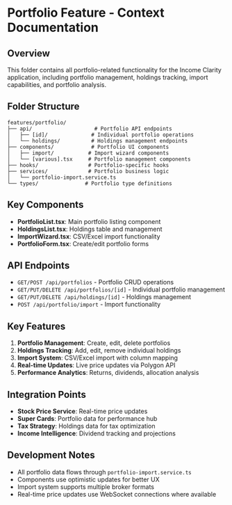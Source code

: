 # Portfolio Feature - Context Documentation

## Overview
This folder contains all portfolio-related functionality for the Income Clarity application, including portfolio management, holdings tracking, import capabilities, and portfolio analysis.

## Folder Structure
```
features/portfolio/
├── api/                    # Portfolio API endpoints
│   ├── [id]/              # Individual portfolio operations
│   └── holdings/          # Holdings management endpoints
├── components/            # Portfolio UI components
│   ├── import/           # Import wizard components
│   └── [various].tsx     # Portfolio management components
├── hooks/                # Portfolio-specific hooks
├── services/             # Portfolio business logic
│   └── portfolio-import.service.ts
└── types/               # Portfolio type definitions
```

## Key Components
- **PortfolioList.tsx**: Main portfolio listing component
- **HoldingsList.tsx**: Holdings table and management
- **ImportWizard.tsx**: CSV/Excel import functionality
- **PortfolioForm.tsx**: Create/edit portfolio forms

## API Endpoints
- `GET/POST /api/portfolios` - Portfolio CRUD operations
- `GET/PUT/DELETE /api/portfolios/[id]` - Individual portfolio management
- `GET/PUT/DELETE /api/holdings/[id]` - Holdings management
- `POST /api/portfolio/import` - Import functionality

## Key Features
1. **Portfolio Management**: Create, edit, delete portfolios
2. **Holdings Tracking**: Add, edit, remove individual holdings
3. **Import System**: CSV/Excel import with column mapping
4. **Real-time Updates**: Live price updates via Polygon API
5. **Performance Analytics**: Returns, dividends, allocation analysis

## Integration Points
- **Stock Price Service**: Real-time price updates
- **Super Cards**: Portfolio data for performance hub
- **Tax Strategy**: Holdings data for tax optimization
- **Income Intelligence**: Dividend tracking and projections

## Development Notes
- All portfolio data flows through `portfolio-import.service.ts`
- Components use optimistic updates for better UX
- Import system supports multiple broker formats
- Real-time price updates use WebSocket connections where available